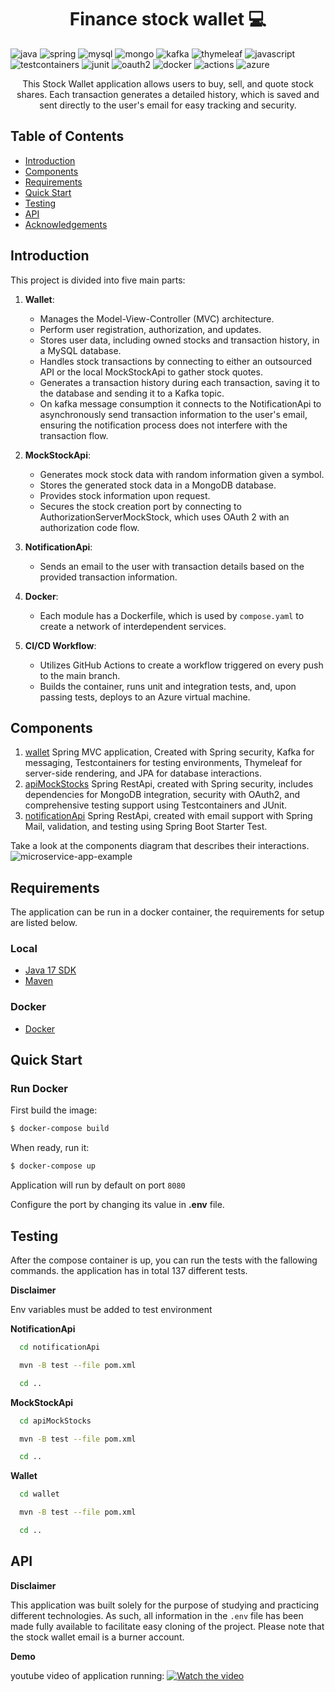 [JAVASCRIPT__BADGE]: https://img.shields.io/badge/Javascript-000?style=for-the-badge&logo=javascript
[THYMELEAF__BADGE]: https://img.shields.io/badge/Thymeleaf-%23005C0F.svg?style=for-the-badge&logo=Thymeleaf&logoColor=white
[MYSQL__BADGE]: https://img.shields.io/badge/mysql-4479A1.svg?style=for-the-badge&logo=mysql&logoColor=white
[KAFKA__BADGE]: https://img.shields.io/badge/Apache%20Kafka-000?style=for-the-badge&logo=apachekafka
[TESTCONTAINERS__BADGE]: https://img.shields.io/badge/Testcontainers-%23316192?style=for-the-badge&logo=box&logoColor=white
[JUNIT__BADGE]: https://img.shields.io/badge/JUnit-C71A36?style=for-the-badge&logo=openjdk&logoColor=white
[JAVA_BADGE]:https://img.shields.io/badge/java-%23ED8B00.svg?style=for-the-badge&logo=openjdk&logoColor=white
[SPRING_BADGE]: https://img.shields.io/badge/spring-%236DB33F.svg?style=for-the-badge&logo=spring&logoColor=white
[MONGO_BADGE]:https://img.shields.io/badge/MongoDB-%234ea94b.svg?style=for-the-badge&logo=mongodb&logoColor=white
[AZURE_BADGE]:https://img.shields.io/badge/azure-%230072C6.svg?style=for-the-badge&logo=microsoftazure&logoColor=white
[OAUTH2_BADGE]:https://img.shields.io/badge/Auth0-EB5424?logo=auth0&logoColor=fff&style=for-the-badge
[ACTIONS_BADGE]:https://img.shields.io/badge/GitHub%20Actions-2088FF?logo=githubactions&logoColor=fff&style=for-the-badge
[DOCKER_BADGE]:https://img.shields.io/badge/Docker-2496ED?logo=docker&logoColor=fff&style=for-the-badge

<h1 align="center" style="font-weight: bold;">Finance stock wallet 💻</h1>

![java][JAVA_BADGE]
![spring][SPRING_BADGE]
![mysql][MYSQL__BADGE]
![mongo][MONGO_BADGE]
![kafka][KAFKA__BADGE]
![thymeleaf][THYMELEAF__BADGE]
![javascript][JAVASCRIPT__BADGE]
![testcontainers][TESTCONTAINERS__BADGE]
![junit][JUNIT__BADGE]
![oauth2][OAUTH2_BADGE]
![docker][DOCKER_BADGE]
![actions][ACTIONS_BADGE]
![azure][AZURE_BADGE]

<p align="center">
  This Stock Wallet application allows users to buy, sell, and quote stock shares. Each transaction generates a detailed history, which is saved and sent directly to the user's email for easy tracking and security.
</p>


## Table of Contents

- [Introduction](#introduction)
- [Components](#components)
- [Requirements](#requirements)
- [Quick Start](#quick-start)
- [Testing](#testing)
- [API](#requirements)
- [Acknowledgements](#acknowledgements)




## Introduction

This project is divided into five main parts:

1. **Wallet**:
   - Manages the Model-View-Controller (MVC) architecture.
   - Perform user registration, authorization, and updates.
   - Stores user data, including owned stocks and transaction history, in a MySQL database.
   - Handles stock transactions by connecting to either an outsourced API or the local MockStockApi to gather stock quotes.
   - Generates a transaction history during each transaction, saving it to the database and sending it to a Kafka topic.
   - On kafka message consumption it connects to the NotificationApi to asynchronously send transaction information to the user's email, ensuring the notification process does not interfere with the transaction flow.

2. **MockStockApi**:
   - Generates mock stock data with random information given a symbol.
   - Stores the generated stock data in a MongoDB database.
   - Provides stock information upon request.
   - Secures the stock creation port by connecting to AuthorizationServerMockStock, which uses OAuth 2 with an authorization code flow.

3. **NotificationApi**:
   - Sends an email to the user with transaction details based on the provided transaction information.

4. **Docker**:
   - Each module has a Dockerfile, which is used by `compose.yaml` to create a network of interdependent services.

5. **CI/CD Workflow**:
   - Utilizes GitHub Actions to create a workflow triggered on every push to the main branch.
   - Builds the container, runs unit and integration tests, and, upon passing tests, deploys to an Azure virtual machine.

## Components

1. [wallet](/wallet) Spring MVC application, Created with Spring security, Kafka for messaging, Testcontainers for testing environments, Thymeleaf for server-side rendering, and JPA for database interactions.
2. [apiMockStocks](/apiMockStocks) Spring RestApi, created with Spring security, includes dependencies for MongoDB integration, security with OAuth2, and comprehensive testing support using Testcontainers and JUnit.
3. [notificationApi](/notificationApi) Spring RestApi, created with email support with Spring Mail, validation, and testing using Spring Boot Starter Test.

Take a look at the components diagram that describes their interactions.
![microservice-app-example](https://github.com/user-attachments/assets/2d3bafd8-3bd8-4b60-9fa1-3ac2295d919c)


## Requirements
The application can be run in a docker container, the requirements for setup are listed below.

### Local
* [Java 17 SDK](https://www.oracle.com/java/technologies/javase/jdk17-archive-downloads.html)
* [Maven](https://maven.apache.org/download.cgi)


### Docker
* [Docker](https://www.docker.com/get-docker)


## Quick Start

### Run Docker

First build the image:
```bash
$ docker-compose build
```

When ready, run it:
```bash
$ docker-compose up
```

Application will run by default on port `8080`

Configure the port by changing its value in __.env__ file.


## Testing
After the compose container is up, you can run the tests with the fallowing commands.
the application has in total 137 different tests.

**Disclaimer**

Env variables must be added to test environment

**NotificationApi**
```bash
  cd notificationApi
```

```bash
  mvn -B test --file pom.xml
```

```bash
  cd ..
```

**MockStockApi**
```bash
  cd apiMockStocks
```

```bash
  mvn -B test --file pom.xml
```

```bash
  cd ..
```

**Wallet**
```bash
  cd wallet
```

```bash
  mvn -B test --file pom.xml
```

```bash
  cd ..
```

## API

**Disclaimer**

This application was built solely for the purpose of studying and practicing different technologies. As such, all information in the `.env` file has been made fully available to facilitate easy cloning of the project. Please note that the stock wallet email is a burner account.

**Demo**

youtube video of application running: [![Watch the video](https://img.youtube.com/vi/1gbRvNPtIts/maxresdefault.jpg)](https://www.youtube.com/watch?v=1gbRvNPtIts)
